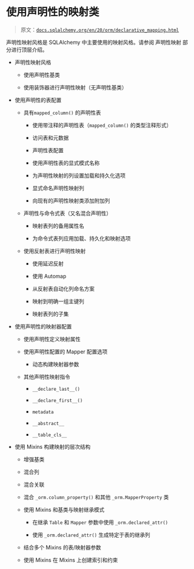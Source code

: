 # 使用声明性的映射类

> 原文：[`docs.sqlalchemy.org/en/20/orm/declarative_mapping.html`](https://docs.sqlalchemy.org/en/20/orm/declarative_mapping.html)

声明性映射风格是 SQLAlchemy 中主要使用的映射风格。请参阅 声明性映射 部分进行顶层介绍。

+   声明性映射风格

    +   使用声明性基类

    +   使用装饰器进行声明性映射（无声明性基类）

+   使用声明性的表配置

    +   具有`mapped_column()` 的声明性表

        +   使用带注释的声明性表（`mapped_column()` 的类型注释形式）

        +   访问表和元数据

        +   声明性表配置

        +   使用声明性表的显式模式名称

        +   为声明性映射的列设置加载和持久化选项

        +   显式命名声明性映射列

        +   向现有的声明性映射类添加附加列

    +   声明性与命令式表（又名混合声明性）

        +   映射表列的备用属性名

        +   为命令式表列应用加载、持久化和映射选项

    +   使用反射表进行声明性映射

        +   使用延迟反射

        +   使用 Automap

        +   从反射表自动化列命名方案

        +   映射到明确一组主键列

        +   映射表列的子集

+   使用声明性的映射器配置

    +   使用声明性定义映射属性

    +   使用声明性配置的 Mapper 配置选项

        +   动态构建映射器参数

    +   其他声明性映射指令

        +   `__declare_last__()`

        +   `__declare_first__()`

        +   `metadata`

        +   `__abstract__`

        +   `__table_cls__`

+   使用 Mixins 构建映射的层次结构

    +   增强基类

    +   混合列

    +   混合关联

    +   混合 `_orm.column_property()` 和其他 `_orm.MapperProperty` 类

    +   使用 Mixins 和基类与映射继承模式

        +   在继承 `Table` 和 `Mapper` 参数中使用 `_orm.declared_attr()`

        +   使用 `_orm.declared_attr()` 生成特定于表的继承列

    +   结合多个 Mixins 的表/映射器参数

    +   使用 Mixins 在 Mixins 上创建索引和约束
